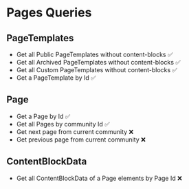# Pages Queries

## PageTemplates
- Get all Public PageTemplates without content-blocks ✅
- Get all Archived PageTemplates without content-blocks ✅
- Get all Custom PageTemplates without content-blocks ✅
- Get a PageTemplate by Id ✅

## Page
- Get a Page by Id ✅
- Get all Pages by community Id ✅
- Get next page from current community ❌
- Get previous page from current community ❌

## ContentBlockData
- Get all ContentBlockData of a Page elements by Page Id ❌